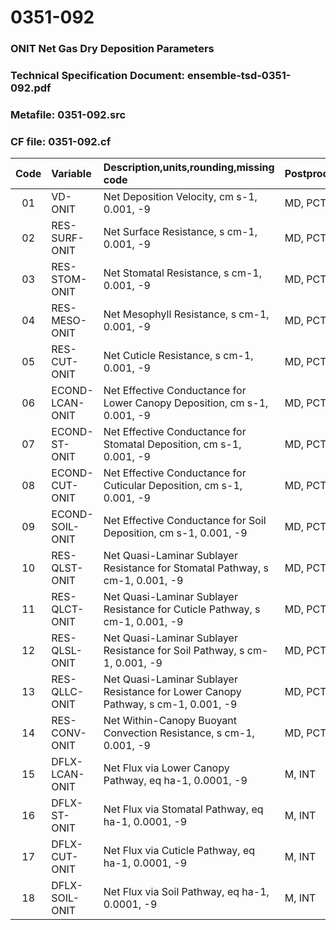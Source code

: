 # 0351-092
### ONIT Net Gas Dry Deposition Parameters
### Technical Specification Document: ensemble-tsd-0351-092.pdf
### Metafile: 0351-092.src
### CF file: 0351-092.cf
|Code|Variable|Description,units,rounding,missing code|Postprocessing|
|:-:|:-|:-|:-|
|01|VD-ONIT|Net Deposition Velocity, cm s-1, 0.001, -9|MD, PCT, 50|
|02|RES-SURF-ONIT|Net Surface Resistance, s cm-1, 0.001, -9|MD, PCT, 50|
|03|RES-STOM-ONIT|Net Stomatal Resistance, s cm-1, 0.001, -9|MD, PCT, 50|
|04|RES-MESO-ONIT|Net Mesophyll Resistance, s cm-1, 0.001, -9|MD, PCT, 50|
|05|RES-CUT-ONIT|Net Cuticle Resistance, s cm-1, 0.001, -9|MD, PCT, 50|
|06|ECOND-LCAN-ONIT|Net Effective Conductance for Lower Canopy Deposition, cm s-1, 0.001, -9|MD, PCT, 50|
|07|ECOND-ST-ONIT|Net Effective Conductance for Stomatal Deposition, cm s-1, 0.001, -9|MD, PCT, 50|
|08|ECOND-CUT-ONIT|Net Effective Conductance for Cuticular Deposition, cm s-1, 0.001, -9|MD, PCT, 50|
|09|ECOND-SOIL-ONIT|Net Effective Conductance for Soil Deposition, cm s-1, 0.001, -9|MD, PCT, 50|
|10|RES-QLST-ONIT|Net Quasi-Laminar Sublayer Resistance for Stomatal Pathway, s cm-1, 0.001, -9|MD, PCT, 50|
|11|RES-QLCT-ONIT|Net Quasi-Laminar Sublayer Resistance for Cuticle Pathway, s cm-1, 0.001, -9|MD, PCT, 50|
|12|RES-QLSL-ONIT|Net Quasi-Laminar Sublayer Resistance for Soil  Pathway, s cm-1, 0.001, -9|MD, PCT, 50|
|13|RES-QLLC-ONIT|Net Quasi-Laminar Sublayer Resistance for Lower Canopy Pathway, s cm-1, 0.001, -9|MD, PCT, 50|
|14|RES-CONV-ONIT|Net Within-Canopy Buoyant Convection Resistance, s cm-1, 0.001, -9|MD, PCT, 50|
|15|DFLX-LCAN-ONIT|Net Flux via Lower Canopy Pathway, eq ha-1, 0.0001, -9|M, INT|
|16|DFLX-ST-ONIT|Net Flux via Stomatal Pathway, eq ha-1, 0.0001, -9|M, INT|
|17|DFLX-CUT-ONIT|Net Flux via Cuticle Pathway, eq ha-1, 0.0001, -9|M, INT|
|18|DFLX-SOIL-ONIT|Net Flux via Soil Pathway, eq ha-1, 0.0001, -9|M, INT|

